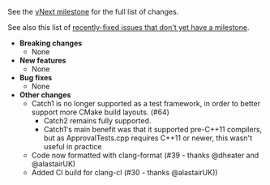 See the [vNext milestone](https://github.com/approvals/ApprovalTests.cpp/milestone/4?closed=1) for the full list of changes.

See also this list of [recently-fixed issues that don't yet have a milestone](https://github.com/approvals/ApprovalTests.cpp/issues?utf8=✓&q=is%3Aclosed+no%3Amilestone+updated%3A%3E%3D2019-12-20+sort%3Aupdated-desc).

* **Breaking changes**
    * None
* **New features**
    * None
* **Bug fixes**
    * None
* **Other changes**
    * Catch1 is no longer supported as a test framework, in order to better support more CMake build layouts. (#64)
        * Catch2 remains fully supported.
        * Catch1's main benefit was that it supported pre-C++11 compilers, but as ApprovalTests.cpp requires C++11 or newer, this wasn't useful in practice
    * Code now formatted with clang-format (#39 - thanks @dheater and @alastairUK)
    * Added CI build for clang-cl (#30 - thanks @alastairUK))
